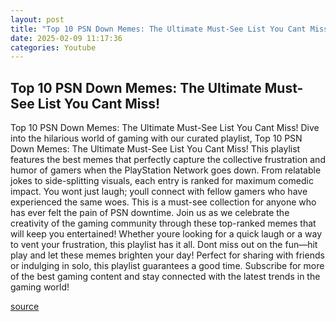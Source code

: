 ```yaml
---
layout: post
title: "Top 10 PSN Down Memes: The Ultimate Must-See List You Cant Miss!"
date: 2025-02-09 11:17:36
categories: Youtube
---
```


## Top 10 PSN Down Memes: The Ultimate Must-See List You Cant Miss!

Top 10 PSN Down Memes: The Ultimate Must-See List You Cant Miss!
Dive into the hilarious world of gaming with our curated playlist, Top 10 PSN Down Memes: The Ultimate Must-See List You Cant Miss! This playlist features the best memes that perfectly capture the collective frustration and humor of gamers when the PlayStation Network goes down. 
From relatable jokes to side-splitting visuals, each entry is ranked for maximum comedic impact. You wont just laugh; youll connect with fellow gamers who have experienced the same woes. This is a must-see collection for anyone who has ever felt the pain of PSN downtime. 
Join us as we celebrate the creativity of the gaming community through these top-ranked memes that will keep you entertained! Whether youre looking for a quick laugh or a way to vent your frustration, this playlist has it all. 
Dont miss out on the fun—hit play and let these memes brighten your day! Perfect for sharing with friends or indulging in solo, this playlist guarantees a good time. Subscribe for more of the best gaming content and stay connected with the latest trends in the gaming world!

[source](https://www.youtube.com/playlist?list=PLuowJGwg63tD8fjwxTHwUvF-2Q9RfpsP9)